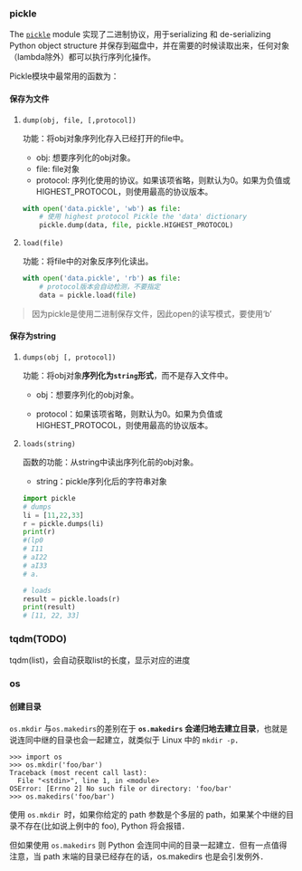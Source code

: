 ### pickle

The [`pickle`](https://docs.python.org/3/library/pickle.html#module-pickle) module 实现了二进制协议，用于serializing 和 de-serializing  Python object structure 并保存到磁盘中，并在需要的时候读取出来，任何对象（lambda除外）都可以执行序列化操作。

Pickle模块中最常用的函数为：

#### 保存为文件

1. `dump(obj, file, [,protocol])`

   功能：将obj对象序列化存入已经打开的file中。

   - obj: 想要序列化的obj对象。
   - file: file对象
   - protocol: 序列化使用的协议。如果该项省略，则默认为0。如果为负值或HIGHEST_PROTOCOL，则使用最高的协议版本。

   ```python
   with open('data.pickle', 'wb') as file:
       # 使用 highest protocol Pickle the 'data' dictionary 
       pickle.dump(data, file, pickle.HIGHEST_PROTOCOL)
   ```

2. `load(file)`

    功能：将file中的对象反序列化读出。

    ```python
    with open('data.pickle', 'rb') as file:
        # protocol版本会自动检测，不要指定
        data = pickle.load(file)
    ```

> 因为pickle是使用二进制保存文件，因此open的读写模式，要使用‘b’

#### 保存为string

1. `dumps(obj [, protocol])`

    功能：将obj对象**序列化为`string`形式**，而不是存入文件中。

    - obj：想要序列化的obj对象。

    - protocol：如果该项省略，则默认为0。如果为负值或HIGHEST_PROTOCOL，则使用最高的协议版本。

2. `loads(string)`

    函数的功能：从string中读出序列化前的obj对象。

    - string：pickle序列化后的字符串对象

    ```python
    import pickle
    # dumps
    li = [11,22,33]
    r = pickle.dumps(li)
    print(r)
    #(lp0
    # I11
    # aI22
    # aI33
    # a.

    # loads
    result = pickle.loads(r)
    print(result)
    # [11, 22, 33]
    ```


### tqdm(TODO)

tqdm(list)，会自动获取list的长度，显示对应的进度



### os

#### 创建目录

`os.mkdir` 与`os.makedirs`的差别在于 **`os.makedirs` 会递归地去建立目录**，也就是说连同中继的目录也会一起建立，就类似于 Linux 中的 `mkdir -p`．

```
>>> import os
>>> os.mkdir('foo/bar')
Traceback (most recent call last):
  File "<stdin>", line 1, in <module>
OSError: [Errno 2] No such file or directory: 'foo/bar'
>>> os.makedirs('foo/bar')
```

使用 `os.mkdir `时，如果你给定的 path 参数是个多层的 path，如果某个中继的目录不存在(比如说上例中的 foo), Python 将会报错．

但如果使用 `os.makedirs` 则 Python 会连同中间的目录一起建立．但有一点值得注意，当 path 末端的目录已经存在的话，os.makedirs 也是会引发例外．